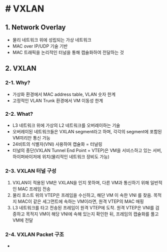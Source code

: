 # # VXLAN



## 1. Network Overlay  

- 물리 네트워크 위에 성립되는 가상 네트워크
- MAC over IP/UDP 기술 기반
- MAC 트래픽을 논리적인 터널을 통해 캡슐화하여 전달하는 것



## 2. VXLAN

### 2-1. Why?

- 가상화 환경에서  MAC address table, VLAN 숫자 한계
- 고정적인 VLAN Trunk 환경에서  VM 이동성 한계



### 2-2. What?

- L3 네트워크 위에 가상의 L2 네트워크를 오버레이하는 기술
- 오버레이된 네트워크들은 VXLAN  segment라고 하며, 각각의 segment에 포함된 VM끼리만 통신 가능
- 24비트의 식별자(VNI) 사용하여 캡슐화 = 터널링
- 터널의 종단(VXLAN Tunnel End Point = VTEP)은 VM을 서비스하고 있는 서버, 하이퍼바이저에 위치(물리적인 네트워크 장비도 가능)

 

### 2-3. VXLAN 터널 구성

1. VXLAN이 적용된 VM은 VXLAN을 인지 못하며, 다른 VM과 통신하기 위해 일반적인 MAC 프레임 전송
2. 물리 호스트 위의 VTEP은 프레임을 수신하고, 해단 VM 이 속한 VNI 를 찾음. 목적지 MAC이 같은 세그먼트에 속하는 VM이라면, 원격 VTEP의 MAC 매핑
3. L3 네트워크를 타고 전송된 프레임이 원격 VTEP에 도착. 원격 VTEP은 VNI를 검증하고 목적지 VM이 해당 VNI에 속해 있는지 확인한 뒤, 프레임의 캡슐화를 풀고 VM에 전달



### 2-4. VXLAN Packet 구조

- 



